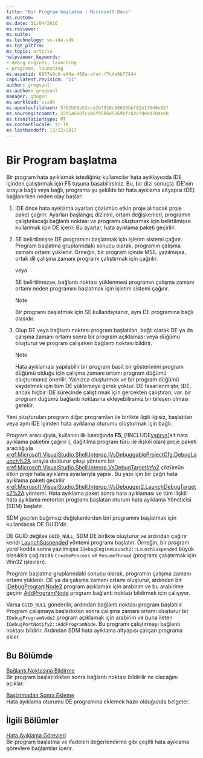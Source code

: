```yaml
---
title: "Bir Program başlatma | Microsoft Docs"
ms.custom: 
ms.date: 11/04/2016
ms.reviewer: 
ms.suite: 
ms.technology: vs-ide-sdk
ms.tgt_pltfrm: 
ms.topic: article
helpviewer_keywords:
- debug engines, launching
- programs, launching
ms.assetid: 6857e9c6-e44a-468a-afa4-f7c4a0b77844
caps.latest.revision: "21"
author: gregvanl
ms.author: gregvanl
manager: ghogen
ms.workload: vssdk
ms.openlocfilehash: 5762b59a52cce2bf918c50630bbf82e176d9e82f
ms.sourcegitcommit: 32f1a690fc445f9586d53698fc82c7debd784eeb
ms.translationtype: MT
ms.contentlocale: tr-TR
ms.lasthandoff: 12/22/2017
---
```

# <a name="launching-a-program"></a>Bir Program başlatma
Bir program hata ayıklamak istediğiniz kullanıcılar hata ayıklayıcıda IDE içinden çalıştırmak için F5 tuşuna basabilirsiniz. Bu, bir dizi sonuçta IDE'nin sırayla bağlı veya bağlı, programa şu şekilde bir hata ayıklama altyapısı (DE) bağlanırken neden olay başlar:  
  
1.  IDE önce hata ayıklama ayarları çözümün etkin proje alınacak proje paket çağırır. Ayarları başlangıç dizinini, ortam değişkenleri, programın çalıştırılacağı bağlantı noktası ve programı oluşturmak için belirtilmişse kullanmak için DE içerir. Bu ayarlar, hata ayıklama paketi geçirilir.  
  
2.  SE belirtilmişse DE programını başlatmak için işletim sistemi çağırır. Program başlatma gruplarındaki sonucu olarak, programın çalışma zamanı ortamı yüklenir. Örneğin, bir program içinde MSIL yazılmışsa, ortak dil çalışma zamanı programı çalıştırmak için çağrılır.  
  
     veya  
  
     SE belirtilmezse, bağlantı noktası yüklenmesi programın çalışma zamanı ortamı neden programını başlatmak için işletim sistemi çağırır.  
  
    > [!NOTE]
    >  Bir programı başlatmak için SE kullandıysanız, aynı DE programına bağlı olasıdır.  
  
3.  Olup DE veya bağlantı noktası program başlatılan, bağlı olarak DE ya da çalışma zamanı ortamı sonra bir program açıklaması veya düğümü oluşturur ve program çalışırken bağlantı noktası bildirir.  
  
    > [!NOTE]
    >  Hata ayıklaması yapılabilir bir program basit bir gösterimini program düğümü olduğu için çalışma zamanı ortamı program düğümü oluşturmanız önerilir. Yalnızca oluşturmak ve bir program düğümü kaydetmek için tüm DE yüklemeye gerek yoktur. DE tasarlanmıştır, IDE, ancak hiçbir IDE sürecinde çalıştırmak için gerçekten çalıştıran, var. bir program düğümü bağlantı noktasına ekleyebilirsiniz bir bileşen olması gerekir.  
  
 Yeni oluşturulan program diğer programları ile birlikte ilgili ilgisiz, başlatılan veya aynı IDE içinden hata ayıklama oturumu oluşturmak için bağlı.  
  
 Program aracılığıyla, kullanıcı ilk bastığında **F5**, [!INCLUDE[vsprvs](../../code-quality/includes/vsprvs_md.md)]ait hata ayıklama paketini çağırır (, dağıtılma program türü ile ilişkili olan) proje paketi aracılığıyla <xref:Microsoft.VisualStudio.Shell.Interop.IVsDebuggableProjectCfg.DebugLaunch%2A> sırayla doldurur çıkışı yöntemi bir <xref:Microsoft.VisualStudio.Shell.Interop.VsDebugTargetInfo2> çözümün etkin proje hata ayıklama ayarlarıyla yapısı. Bu yapı için bir çağrı hata ayıklama paketi geçirilir <xref:Microsoft.VisualStudio.Shell.Interop.IVsDebugger2.LaunchDebugTargets2%2A> yöntemi. Hata ayıklama paket sonra hata ayıklaması ve tüm ilişkili hata ayıklama motorları programı başlatan oturum hata ayıklama Yöneticisi (SDM) başlatır.  
  
 SDM geçilen bağımsız değişkenlerden biri programını başlatmak için kullanılacak DE GUID'dir.  
  
 DE GUID değilse `GUID_NULL`, SDM DE birlikte oluşturur ve ardından çağırır kendi [LaunchSuspended](../../extensibility/debugger/reference/idebugenginelaunch2-launchsuspended.md) yöntemi programı başlatın. Örneğin, bir program yerel kodda sonra yazılmışsa `IDebugEngineLaunch2::LaunchSuspended` büyük olasılıkla çağıracak `CreateProcess` ve `ResumeThread` (programı çalıştırmak için Win32 işlevleri).  
  
 Program başlatma gruplarındaki sonucu olarak, programın çalışma zamanı ortamı yüklenir. DE ya da çalışma zamanı ortamı oluşturur, ardından bir [IDebugProgramNode2](../../extensibility/debugger/reference/idebugprogramnode2.md) program açıklamak için arabirim ve bu arabirime geçirir [AddProgramNode](../../extensibility/debugger/reference/idebugportnotify2-addprogramnode.md) program bağlantı noktası bildirmek için çalışıyor.  
  
 Varsa `GUID_NULL` gönderilir, ardından bağlantı noktası program başlatılır. Program çalışmaya başladıktan sonra çalışma zamanı ortamı oluşturur bir `IDebugProgramNode2` program açıklamak için arabirim ve buna ileten `IDebugPortNotify2::AddProgramNode`. Bu programı çalıştırmayı bağlantı noktası bildirir. Ardından SDM hata ayıklama altyapısı çalışan programa ekler.  
  
## <a name="in-this-section"></a>Bu Bölümde  
 [Bağlantı Noktasına Bildirme](../../extensibility/debugger/notifying-the-port.md)  
 Bir program başlatıldıktan sonra bağlantı noktası bildirilir ne olacağını açıklar.  
  
 [Başlatmadan Sonra Ekleme](../../extensibility/debugger/attaching-after-a-launch.md)  
 Hata ayıklama oturumu DE programına eklemek hazır olduğunda belgeler.  
  
## <a name="related-sections"></a>İlgili Bölümler  
 [Hata Ayıklama Görevleri](../../extensibility/debugger/debugging-tasks.md)  
 Bir program başlatma ve ifadeleri değerlendirme gibi çeşitli hata ayıklama görevlere bağlantılar içerir.